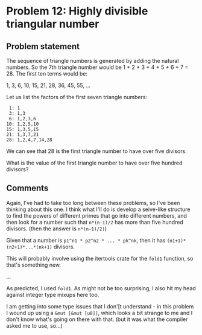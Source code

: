 # Problem 12: Highly divisible triangular number

## Problem statement

The sequence of triangle numbers is generated by adding the natural numbers. So the 7th triangle number would be 1 + 2 + 3 + 4 + 5 + 6 + 7 = 28. The first ten terms would be:

1, 3, 6, 10, 15, 21, 28, 36, 45, 55, ...

Let us list the factors of the first seven triangle numbers:

     1: 1
     3: 1,3
     6: 1,2,3,6
    10: 1,2,5,10
    15: 1,3,5,15
    21: 1,3,7,21
    28: 1,2,4,7,14,28

We can see that 28 is the first triangle number to have over five divisors.

What is the value of the first triangle number to have over five hundred divisors?

## Comments

Again, I've had to take too long between these problems, so I've been
thinking about this one. I think what I'll do is develop a seive-like
structure to find the powers of different primes that go into
different numbers, and then look for a number such that `n*(n-1)/2`
has more than five hundred divisors. (then the answer is `n*(n-1)/2)`)

Given that a number is `p1^n1 * p2^n2 * ... * pk^nk`, then it has
`(n1+1)*(n2+1)*...*(nk+1)` divisors.

This will probably involve using the itertools crate for the `fold1`
function, so that's something new.

...

As predicted, I used `fold1`. As might not be too surprising, I also
hit my head against integer type mixups here too.

I am getting into some type issues that I don'[t understand - in this
problem I wound up using a `&mut [&mut [u8]]`, which looks a bit
strange to me and I don't know what's going on there with that. (but
it was what the compiler asked me to use, so...)

